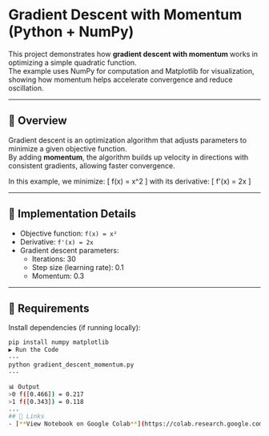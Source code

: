 # Gradient Descent with Momentum (Python + NumPy)

This project demonstrates how **gradient descent with momentum** works in optimizing a simple quadratic function.  
The example uses NumPy for computation and Matplotlib for visualization, showing how momentum helps accelerate convergence and reduce oscillation.

---

## 🚀 Overview
Gradient descent is an optimization algorithm that adjusts parameters to minimize a given objective function.  
By adding **momentum**, the algorithm builds up velocity in directions with consistent gradients, allowing faster convergence.

In this example, we minimize:
\[
f(x) = x^2
\]
with its derivative:
\[
f'(x) = 2x
\]

---

## 🧮 Implementation Details
- Objective function: `f(x) = x²`
- Derivative: `f'(x) = 2x`
- Gradient descent parameters:
  - Iterations: 30  
  - Step size (learning rate): 0.1  
  - Momentum: 0.3  

---

## 🧰 Requirements
Install dependencies (if running locally):

```bash
pip install numpy matplotlib
▶️ Run the Code
---
python gradient_descent_momentum.py
---

📊 Output
>0 f([0.466]) = 0.217
>1 f([0.343]) = 0.118
...
## 🔗 Links
- [**View Notebook on Google Colab**](https://colab.research.google.com/drive/1ngFY94Hm5vMemtPXnZp_qSYOHULZjdiO?usp=sharing)
